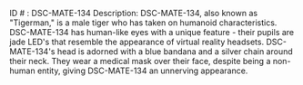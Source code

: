 ID # : DSC-MATE-134
Description: DSC-MATE-134, also known as "Tigerman," is a male tiger who has taken on humanoid characteristics. DSC-MATE-134 has human-like eyes with a unique feature - their pupils are jade LED's that resemble the appearance of virtual reality headsets. DSC-MATE-134's head is adorned with a blue bandana and a silver chain around their neck. They wear a medical mask over their face, despite being a non-human entity, giving DSC-MATE-134 an unnerving appearance. 